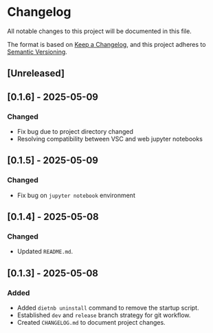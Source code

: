 # Changelog

All notable changes to this project will be documented in this file.

The format is based on [Keep a Changelog](https://keepachangelog.com/en/1.0.0/),
and this project adheres to [Semantic Versioning](https://semver.org/spec/v2.0.0.html).

## [Unreleased]

## [0.1.6] - 2025-05-09
### Changed
- Fix bug due to project directory changed
- Resolving compatibility between VSC and web jupyter notebooks

## [0.1.5] - 2025-05-09
### Changed
- Fix bug on `jupyter notebook` environment

## [0.1.4] - 2025-05-08
### Changed
- Updated `README.md`.

## [0.1.3] - 2025-05-08 
### Added
- Added `dietnb uninstall` command to remove the startup script.
- Established `dev` and `release` branch strategy for git workflow.
- Created `CHANGELOG.md` to document project changes.